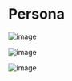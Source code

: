 # Persona
![image](https://github.com/AdamT-S/Software-Engineering-Coursework/assets/158591813/6838ac49-635e-43eb-ad9b-d942ce907e1d)

![image](https://github.com/AdamT-S/Software-Engineering-Coursework/assets/158591813/7f56edea-ebd3-4b15-b889-42640de2a10b)

![image](https://github.com/AdamT-S/Software-Engineering-Coursework/assets/158591813/662aeb48-7a29-4c81-be4d-f300445c8f51)
